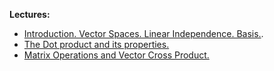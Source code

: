  **Lectures:**
 
- [Introduction. Vector Spaces. Linear Independence. Basis.](Introduction.%20Vector%20Spaces.%20Linear%20Independence.%20Basis..md).
- [The Dot product and its properties.](The%20Dot%20product%20and%20its%20properties..md)
- [Matrix Operations and Vector Cross Product.](Matrix%20Operations%20and%20Vector%20Cross%20Product..md)